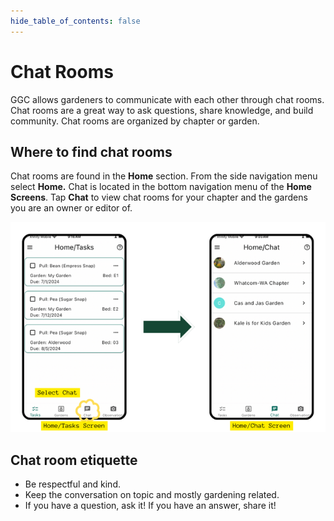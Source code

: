 ```yaml
---
hide_table_of_contents: false
---
```


# Chat Rooms

GGC allows gardeners to communicate with each other through chat rooms.  Chat rooms are a great way to ask questions, share knowledge, and build community.  Chat rooms are organized by chapter or garden.

## Where to find chat rooms

Chat rooms are found in the **Home** section.  From the side navigation menu select **Home.**  Chat is located in the bottom navigation menu of the **Home Screens**.  Tap **Chat** to view chat rooms for your chapter and the gardens you are an owner or editor of.

<img width="600" src="/img/user-guide/find-chat.png"/>

## Chat room etiquette

- Be respectful and kind.
- Keep the conversation on topic and mostly gardening related.
- If you have a question, ask it!  If you have an answer, share it!